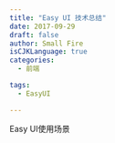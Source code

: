 ```yaml
---
title: "Easy UI 技术总结"
date: 2017-09-29
draft: false
author: Small Fire
isCJKLanguage: true
categories: 
  - 前端

tags: 
  - EasyUI

---
```


Easy UI使用场景